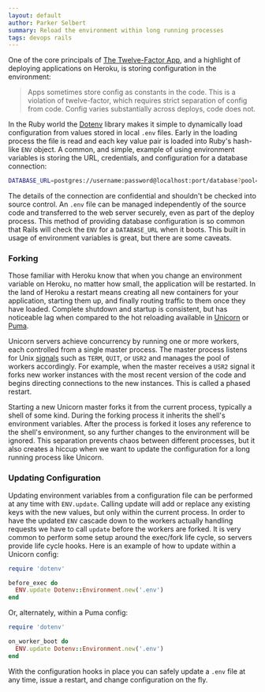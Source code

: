 ```yaml
---
layout: default
author: Parker Selbert
summary: Reload the environment within long running processes
tags: devops rails
---
```


One of the core principals of [The Twelve-Factor App][12-factor], and a
highlight of deploying applications on Heroku, is storing configuration in the
environment:

> Apps sometimes store config as constants in the code. This is a violation of
> twelve-factor, which requires strict separation of config from code. Config
> varies substantially across deploys, code does not.

In the Ruby world the [Dotenv][dotenv] library makes it simple to dynamically
load configuration from values stored in local `.env` files. Early in the
loading process the file is read and each key value pair is loaded into Ruby's
hash-like `ENV` object. A common, and simple, example of using environment
variables is storing the URL, credentials, and configuration for a database
connection:

```bash
DATABASE_URL=postgres://username:password@localhost:port/database?pool=16
```

The details of the connection are confidential and shouldn't be checked into
source control. An `.env` file can be managed independently of the source code
and transferred to the web server securely, even as part of the deploy process.
This method of providing database configuration is so common that Rails will
check the `ENV` for a `DATABASE_URL` when it boots. This built in usage of
environment variables is great, but there are some caveats.

### Forking

Those familiar with Heroku know that when you change an environment variable on
Heroku, no matter how small, the application will be restarted. In the land of
Heroku a restart means creating all new containers for your application,
starting them up, and finally routing traffic to them once they have loaded.
Complete shutdown and startup is consistent, but has noticeable lag when
compared to the hot reloading available in [Unicorn][unicorn] or [Puma][puma].

Unicorn servers achieve concurrency by running one or more workers, each
controlled from a single master process. The master process listens for Unix
[signals][signals] such as `TERM`, `QUIT`, or `USR2` and manages the pool of
workers accordingly. For example, when the master receives a `USR2` signal it
forks new worker instances with the most recent version of the code and begins
directing connections to the new instances. This is called a phased restart.

Starting a new Unicorn master forks it from the current process, typically a
shell of some kind. During the forking process it inherits the shell's
environment variables. After the process is forked it loses any reference to the
shell's environment, so any further changes to the environment will be ignored.
This separation prevents chaos between different processes, but it also creates
a hiccup when we want to update the configuration for a long running process
like Unicorn.

### Updating Configuration

Updating environment variables from a configuration file can be performed at any
time with `ENV.update`. Calling update will add or replace any existing keys
with the new values, but only within the current process. In order to have the
updated `ENV` cascade down to the workers actually handling requests we have to
call `update` before the workers are forked. It is very common to perform some
setup around the exec/fork life cycle, so servers provide life cycle hooks. Here
is an example of how to update within a Unicorn config:

```ruby
require 'dotenv'

before_exec do
  ENV.update Dotenv::Environment.new('.env')
end
```

Or, alternately, within a Puma config:

```ruby
require 'dotenv'

on_worker_boot do
  ENV.update Dotenv::Environment.new('.env')
end
```

With the configuration hooks in place you can safely update a `.env` file at any
time, issue a restart, and change configuration on the fly.

[12-factor]: http://12factor.net/config
[dotenv]: https://github.com/bkeepers/dotenv
[unicorn]: http://unicorn.bogomips.org/SIGNALS.html
[puma]: https://github.com/puma/puma/#restart
[signals]: http://www.ruby-doc.org/core-2.1.0/Signal.html
